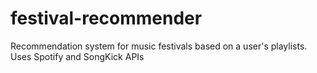 # festival-recommender
Recommendation system for music festivals based on a user's playlists. Uses Spotify and SongKick APIs
